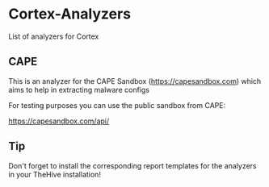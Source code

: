 # Cortex-Analyzers
List of analyzers for Cortex

## CAPE
This is an analyzer for the CAPE Sandbox (https://capesandbox.com) which aims to help in extracting malware configs

For testing purposes you can use the public sandbox from CAPE:

https://capesandbox.com/api/

## Tip
Don't forget to install the corresponding report templates for the analyzers in your TheHive installation!
